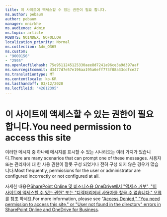 ```yaml
---
title: 이 사이트에 액세스할 수 있는 권한이 필요 합니다.
ms.author: pebaum
author: pebaum
manager: mnirkhe
ms.audience: Admin
ms.topic: article
ROBOTS: NOINDEX, NOFOLLOW
localization_priority: Normal
ms.collection: Adm_O365
ms.custom:
- "9000156"
- "2595"
ms.openlocfilehash: 75e9511245125330aee8d7241a96ce3a9d397aaf
ms.sourcegitcommit: d3477d7e57e196aa195a6eff773f08a33cdfce27
ms.translationtype: MT
ms.contentlocale: ko-KR
ms.lasthandoff: 03/12/2020
ms.locfileid: "42612395"
---
```

# <a name="you-need-permission-to-access-this-site"></a><span data-ttu-id="db64e-102">이 사이트에 액세스할 수 있는 권한이 필요 합니다.</span><span class="sxs-lookup"><span data-stu-id="db64e-102">You need permission to access this site</span></span>

<span data-ttu-id="db64e-103">이러한 메시지 중 하나에 메시지를 표시할 수 있는 시나리오는 여러 가지가 있습니다.</span><span class="sxs-lookup"><span data-stu-id="db64e-103">There are many scenarios that can prompt one of these messages.</span></span> <span data-ttu-id="db64e-104">사용자 또는 관리자에 대 한 사용 권한이 잘못 구성 되었거나 전혀 구성 되지 않은 경우가 많습니다.</span><span class="sxs-lookup"><span data-stu-id="db64e-104">Most frequently, permissions for the user or administrator are configured incorrectly or not configured at all.</span></span> 

<span data-ttu-id="db64e-105">자세한 내용은[SharePoint Online 및 비즈니스용 OneDrive에서 "액세스 거부", "이 사이트에 액세스할 수 있는 권한" 또는 "디렉터리에서 사용자를 찾을 수 없습니다." 오류](https://docs.microsoft.com/sharepoint/support/administration/access-denied-or-need-permission-error-sharepoint-online-or-onedrive-for-business)를 참조 하세요.</span><span class="sxs-lookup"><span data-stu-id="db64e-105">For more information, please see "[Access Denied," "You need permission to access this site," or "User not found in the directory" errors in SharePoint Online and OneDrive for Business](https://docs.microsoft.com/sharepoint/support/administration/access-denied-or-need-permission-error-sharepoint-online-or-onedrive-for-business).</span></span>
